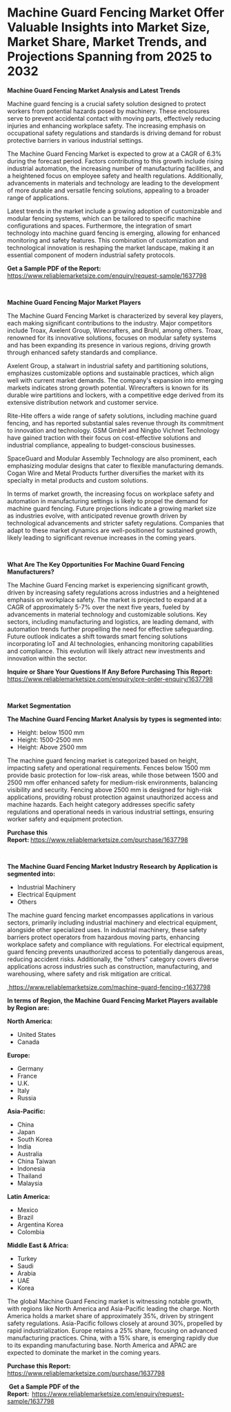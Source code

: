 <p><h1>Machine Guard Fencing Market Offer Valuable Insights into Market Size, Market Share, Market Trends, and Projections Spanning from 2025 to 2032</h1></p><p><strong>Machine Guard Fencing Market Analysis and Latest Trends</strong></p>
<p><p>Machine guard fencing is a crucial safety solution designed to protect workers from potential hazards posed by machinery. These enclosures serve to prevent accidental contact with moving parts, effectively reducing injuries and enhancing workplace safety. The increasing emphasis on occupational safety regulations and standards is driving demand for robust protective barriers in various industrial settings.</p><p>The Machine Guard Fencing Market is expected to grow at a CAGR of 6.3% during the forecast period. Factors contributing to this growth include rising industrial automation, the increasing number of manufacturing facilities, and a heightened focus on employee safety and health regulations. Additionally, advancements in materials and technology are leading to the development of more durable and versatile fencing solutions, appealing to a broader range of applications.</p><p>Latest trends in the market include a growing adoption of customizable and modular fencing systems, which can be tailored to specific machine configurations and spaces. Furthermore, the integration of smart technology into machine guard fencing is emerging, allowing for enhanced monitoring and safety features. This combination of customization and technological innovation is reshaping the market landscape, making it an essential component of modern industrial safety protocols.</p></p>
<p><strong>Get a Sample PDF of the Report:&nbsp;</strong> <a href="https://www.reliablemarketsize.com/enquiry/request-sample/1637798?utm_campaign=3268&utm_medium=2&utm_source=Github&utm_content=ia&utm_term=18042025&utm_id=machine-guard-fencing">https://www.reliablemarketsize.com/enquiry/request-sample/1637798</a></p>
<p>&nbsp;</p>
<p><strong>Machine Guard Fencing Major Market Players</strong></p>
<p><p>The Machine Guard Fencing Market is characterized by several key players, each making significant contributions to the industry. Major competitors include Troax, Axelent Group, Wirecrafters, and Bruhl, among others. Troax, renowned for its innovative solutions, focuses on modular safety systems and has been expanding its presence in various regions, driving growth through enhanced safety standards and compliance.</p><p>Axelent Group, a stalwart in industrial safety and partitioning solutions, emphasizes customizable options and sustainable practices, which align well with current market demands. The company's expansion into emerging markets indicates strong growth potential. Wirecrafters is known for its durable wire partitions and lockers, with a competitive edge derived from its extensive distribution network and customer service.</p><p>Rite-Hite offers a wide range of safety solutions, including machine guard fencing, and has reported substantial sales revenue through its commitment to innovation and technology. GSM GmbH and Ningbo Vichnet Technology have gained traction with their focus on cost-effective solutions and industrial compliance, appealing to budget-conscious businesses.</p><p>SpaceGuard and Modular Assembly Technology are also prominent, each emphasizing modular designs that cater to flexible manufacturing demands. Cogan Wire and Metal Products further diversifies the market with its specialty in metal products and custom solutions.</p><p>In terms of market growth, the increasing focus on workplace safety and automation in manufacturing settings is likely to propel the demand for machine guard fencing. Future projections indicate a growing market size as industries evolve, with anticipated revenue growth driven by technological advancements and stricter safety regulations. Companies that adapt to these market dynamics are well-positioned for sustained growth, likely leading to significant revenue increases in the coming years.</p></p>
<p>&nbsp;</p>
<p><strong>What Are The Key Opportunities For Machine Guard Fencing Manufacturers?</strong></p>
<p><p>The Machine Guard Fencing market is experiencing significant growth, driven by increasing safety regulations across industries and a heightened emphasis on workplace safety. The market is projected to expand at a CAGR of approximately 5-7% over the next five years, fueled by advancements in material technology and customizable solutions. Key sectors, including manufacturing and logistics, are leading demand, with automation trends further propelling the need for effective safeguarding. Future outlook indicates a shift towards smart fencing solutions incorporating IoT and AI technologies, enhancing monitoring capabilities and compliance. This evolution will likely attract new investments and innovation within the sector.</p></p>
<p><strong>Inquire or Share Your Questions If Any Before Purchasing This Report:</strong> <a href="https://www.reliablemarketsize.com/enquiry/pre-order-enquiry/1637798?utm_campaign=3268&utm_medium=2&utm_source=Github&utm_content=ia&utm_term=18042025&utm_id=machine-guard-fencing">https://www.reliablemarketsize.com/enquiry/pre-order-enquiry/1637798</a></p>
<p>&nbsp;</p>
<p><strong>Market Segmentation</strong></p>
<p><strong>The Machine Guard Fencing Market Analysis by types is segmented into:</strong></p>
<p><ul><li>Height: below 1500 mm</li><li>Height: 1500-2500 mm</li><li>Height: Above 2500 mm</li></ul></p>
<p><p>The machine guard fencing market is categorized based on height, impacting safety and operational requirements. Fences below 1500 mm provide basic protection for low-risk areas, while those between 1500 and 2500 mm offer enhanced safety for medium-risk environments, balancing visibility and security. Fencing above 2500 mm is designed for high-risk applications, providing robust protection against unauthorized access and machine hazards. Each height category addresses specific safety regulations and operational needs in various industrial settings, ensuring worker safety and equipment protection.</p></p>
<p><strong>Purchase this Report:&nbsp;</strong><a href="https://www.reliablemarketsize.com/purchase/1637798?utm_campaign=3268&utm_medium=2&utm_source=Github&utm_content=ia&utm_term=18042025&utm_id=machine-guard-fencing">https://www.reliablemarketsize.com/purchase/1637798</a></p>
<p>&nbsp;</p>
<p><strong>The Machine Guard Fencing Market Industry Research by Application is segmented into:</strong></p>
<p><ul><li>Industrial Machinery</li><li>Electrical Equipment</li><li>Others</li></ul></p>
<p><p>The machine guard fencing market encompasses applications in various sectors, primarily including industrial machinery and electrical equipment, alongside other specialized uses. In industrial machinery, these safety barriers protect operators from hazardous moving parts, enhancing workplace safety and compliance with regulations. For electrical equipment, guard fencing prevents unauthorized access to potentially dangerous areas, reducing accident risks. Additionally, the "others" category covers diverse applications across industries such as construction, manufacturing, and warehousing, where safety and risk mitigation are critical.</p></p>
<p><a href="https://www.reliablemarketsize.com/machine-guard-fencing-r1637798?utm_campaign=3268&utm_medium=2&utm_source=Github&utm_content=ia&utm_term=18042025&utm_id=machine-guard-fencing">&nbsp;https://www.reliablemarketsize.com/machine-guard-fencing-r1637798</a></p>
<p><strong>In terms of Region, the Machine Guard Fencing Market Players available by Region are:</strong></p>
<p>
    <p> <strong> North America: </strong>
        <ul>
            <li>United States</li>
            <li>Canada</li>
        </ul>
        </p> 
    <p> <strong> Europe: </strong>
        <ul>
            <li>Germany</li>
            <li>France</li>
            <li>U.K.</li>
            <li>Italy</li>
            <li>Russia</li>
        </ul>
        </p> 
    <p> <strong> Asia-Pacific: </strong>
        <ul>
            <li>China</li>
            <li>Japan</li>
            <li>South Korea</li>
            <li>India</li>
            <li>Australia</li>
            <li>China Taiwan</li>
            <li>Indonesia</li>
            <li>Thailand</li>
            <li>Malaysia</li>
        </ul>
        </p> 
    <p> <strong> Latin America: </strong>
        <ul>
            <li>Mexico</li>
            <li>Brazil</li>
            <li>Argentina Korea</li>
            <li>Colombia</li>
        </ul>
        </p> 
    <p> <strong> Middle East & Africa: </strong>
        <ul>
            <li>Turkey</li>
            <li>Saudi</li>
            <li>Arabia</li>
            <li>UAE</li>
            <li>Korea</li>
        </ul>
    </p>
    </p>
<p><p>The global Machine Guard Fencing market is witnessing notable growth, with regions like North America and Asia-Pacific leading the charge. North America holds a market share of approximately 35%, driven by stringent safety regulations. Asia-Pacific follows closely at around 30%, propelled by rapid industrialization. Europe retains a 25% share, focusing on advanced manufacturing practices. China, with a 15% share, is emerging rapidly due to its expanding manufacturing base. North America and APAC are expected to dominate the market in the coming years.</p></p>
<p><strong>Purchase this Report: </strong><a href="https://www.reliablemarketsize.com/purchase/1637798?utm_campaign=3268&utm_medium=2&utm_source=Github&utm_content=ia&utm_term=18042025&utm_id=machine-guard-fencing">https://www.reliablemarketsize.com/purchase/1637798</a></p>
<p>&nbsp;<strong>Get a Sample PDF of the Report:&nbsp;&nbsp;</strong><a href="https://www.reliablemarketsize.com/enquiry/request-sample/1637798?utm_campaign=3268&utm_medium=2&utm_source=Github&utm_content=ia&utm_term=18042025&utm_id=machine-guard-fencing">https://www.reliablemarketsize.com/enquiry/request-sample/1637798</a></p>
<p><strong></strong></p>
<p><p></p><p></p><p></p></p>